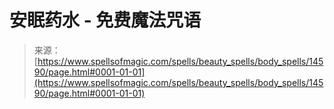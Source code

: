 <!--yml

category: 未分类

date: 2024-06-12 18:53:35

-->

# 安眠药水 - 免费魔法咒语

> 来源：[https://www.spellsofmagic.com/spells/beauty_spells/body_spells/14590/page.html#0001-01-01](https://www.spellsofmagic.com/spells/beauty_spells/body_spells/14590/page.html#0001-01-01)
